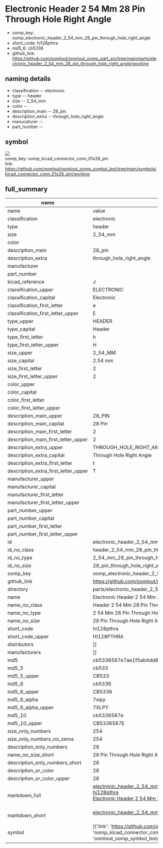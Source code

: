 # Electronic Header 2 54 Mm 28 Pin Through Hole Right Angle

  
* oomp_key: oomp_electronic_header_2_54_mm_28_pin_through_hole_right_angle 
* short_code: hi128pthra
* md5_6: cb5336  
* github_link: https://github.com/oomlout/oomlout_oomp_part_src/tree/main/parts/electronic_header_2_54_mm_28_pin_through_hole_right_angle/working  
## naming details
* classification -- electronic
* type -- header
* size -- 2_54_mm
* color -- 
* description_main -- 28_pin
* description_extra -- through_hole_right_angle
* manucaturer -- 
* part_number -- 



## symbol

![](symbol/{index}}/working/working_600.png)  
oomp_key: oomp_kicad_connector_conn_01x28_pin  
link: https://github.com/oomlout/oomlout_oomp_symbol_bot/tree/main/symbols/kicad_connector_conn_01x28_pin/working  


## full_summary
| name | value | 
| --- | --- | 
| name | value | 
| classification | electronic | 
| type | header | 
| size | 2_54_mm | 
| color |  | 
| description_main | 28_pin | 
| description_extra | through_hole_right_angle | 
| manufacturer |  | 
| part_number |  | 
| kicad_reference | J | 
| classification_upper | ELECTRONIC | 
| classification_capital | Electronic | 
| classification_first_letter | e | 
| classification_first_letter_upper | E | 
| type_upper | HEADER | 
| type_capital | Header | 
| type_first_letter | h | 
| type_first_letter_upper | H | 
| size_upper | 2_54_MM | 
| size_capital | 2.54 mm | 
| size_first_letter | 2 | 
| size_first_letter_upper | 2 | 
| color_upper |  | 
| color_capital |  | 
| color_first_letter |  | 
| color_first_letter_upper |  | 
| description_main_upper | 28_PIN | 
| description_main_capital | 28 Pin | 
| description_main_first_letter | 2 | 
| description_main_first_letter_upper | 2 | 
| description_extra_upper | THROUGH_HOLE_RIGHT_ANGLE | 
| description_extra_capital | Through Hole Right Angle | 
| description_extra_first_letter | t | 
| description_extra_first_letter_upper | T | 
| manufacturer_upper |  | 
| manufacturer_capital |  | 
| manufacturer_first_letter |  | 
| manufacturer_first_letter_upper |  | 
| part_number_upper |  | 
| part_number_capital |  | 
| part_number_first_letter |  | 
| part_number_first_letter_upper |  | 
| id | electronic_header_2_54_mm_28_pin_through_hole_right_angle | 
| id_no_class | header_2_54_mm_28_pin_through_hole_right_angle | 
| id_no_type | 2_54_mm_28_pin_through_hole_right_angle | 
| id_no_size | 28_pin_through_hole_right_angle | 
| oomp_key | oomp_electronic_header_2_54_mm_28_pin_through_hole_right_angle | 
| github_link | https://github.com/oomlout/oomlout_oomp_part_src/tree/main/parts/electronic_header_2_54_mm_28_pin_through_hole_right_angle/working | 
| directory | parts/electronic_header_2_54_mm_28_pin_through_hole_right_angle | 
| name | Electronic Header 2 54 Mm 28 Pin Through Hole Right Angle | 
| name_no_class | Header 2 54 Mm 28 Pin Through Hole Right Angle | 
| name_no_type | 2 54 Mm 28 Pin Through Hole Right Angle | 
| name_no_size | 28 Pin Through Hole Right Angle | 
| short_code | hi128pthra | 
| short_code_upper | HI128PTHRA | 
| distributors | [] | 
| manufacturers | [] | 
| md5 | cb5336587e7ae1f5ab4dd8b0e53fbe4c | 
| md5_5 | cb533 | 
| md5_5_upper | CB533 | 
| md5_6 | cb5336 | 
| md5_6_upper | CB5336 | 
| md5_6_alpha | 7xlpy | 
| md5_6_alpha_upper | 7XLPY | 
| md5_10 | cb5336587e | 
| md5_10_upper | CB5336587E | 
| size_only_numbers | 254 | 
| size_only_numbers_no_zeros | 254 | 
| description_only_numbers | 28 | 
| name_no_size_short | 28 Pin Through Hole Right Angle | 
| description_only_numbers_short | 28 | 
| description_or_color | 28 | 
| description_or_color_upper | 28 | 
| markdown_full | [electronic_header_2_54_mm_28_pin_through_hole_right_angle](https://github.com/oomlout/oomlout_oomp_part_src/tree/main/parts/electronic_header_2_54_mm_28_pin_through_hole_right_angle/working)<br>[hi128pthra](https://github.com/oomlout/oomlout_oomp_part_src/tree/main/parts/electronic_header_2_54_mm_28_pin_through_hole_right_angle/working)<br>[Electronic Header 2 54 Mm 28 Pin Through Hole Right Angle](https://github.com/oomlout/oomlout_oomp_part_src/tree/main/parts/electronic_header_2_54_mm_28_pin_through_hole_right_angle/working)<br><br> | 
| markdown_short | [electronic_header_2_54_mm_28_pin_through_hole_right_angle](https://github.com/oomlout/oomlout_oomp_part_src/tree/main/parts/electronic_header_2_54_mm_28_pin_through_hole_right_angle/working)<br><br> | 
| symbol | [{'link': 'https://github.com/oomlout/oomlout_oomp_symbol_bot/tree/main/symbols/kicad_connector_conn_01x28_pin', 'oomp_key': 'oomp_kicad_connector_conn_01x28_pin', 'directory': 'oomlout_oomp_symbol_bot/symbols/kicad_connector_conn_01x28_pin//working/working.kicad_sym', 'index': 0}] | 
